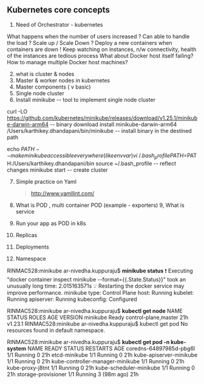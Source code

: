 Kubernetes core concepts
-------------------------
1. Need of Orchestrator - kubernetes

What happens when the number of users increased ?
Can able to handle the load ? 
Scale up / Scale Down ? 
Deploy a new containers when containers are down ! 
Keep watching on instances, n/w connectivity, health of the instances are tedious process
What about Docker host itself failing? 
How to manage multiple Docker host machines?


2. what is cluster & nodes
3. Master & worker nodes in kubernetes
4. Master components ( v basic)
5. Single node cluster
6. Install minikube -- tool to implement single node cluster
 
curl -LO    https://github.com/kubernetes/minikube/releases/download/v1.25.1/minikube-darwin-arm64 -- binary download 
install minikube-darwin-arm64  /Users/karthikey.dhandapani/bin/minikube  -- install binary in the destined path

echo $PATH -- make minikube accessible everywhere ( like env var)
vi ~/.bash_profile PATH=$PATH:/Users/karthikey.dhandapani/bin 
source ~/.bash_profile -- reflect changes 
minikube start -- create cluster


7. Simple practice on Yaml
   > http://www.yamllint.com/
   
8. What is POD , multi container POD (example - exporters)
9, What is service
9. Run your app as POD in k8s
10. Replicas
11. Deployments
12. Namespace




RINMAC528:minikube ar-nivedha.kuppuraju$ **minikube status**
❗  Executing "docker container inspect minikube --format={{.State.Status}}" took an unusually long time: 2.015163571s
💡  Restarting the docker service may improve performance.
minikube
type: Control Plane
host: Running
kubelet: Running
apiserver: Running
kubeconfig: Configured




RINMAC528:minikube ar-nivedha.kuppuraju$ **kubectl get node** 
NAME       STATUS   ROLES                  AGE   VERSION
minikube   Ready    control-plane,master   21h   v1.23.1
RINMAC528:minikube ar-nivedha.kuppuraju$ kubectl get pod
No resources found in default namespace.





RINMAC528:minikube ar-nivedha.kuppuraju$ **kubectl get pod -n kube-system**
NAME                               READY   STATUS    RESTARTS      AGE
coredns-64897985d-pbg6l            1/1     Running   0             21h
etcd-minikube                      1/1     Running   0             21h
kube-apiserver-minikube            1/1     Running   0             21h
kube-controller-manager-minikube   1/1     Running   0             21h
kube-proxy-j8tnt                   1/1     Running   0             21h
kube-scheduler-minikube            1/1     Running   0             21h
storage-provisioner                1/1     Running   3 (98m ago)   21h


